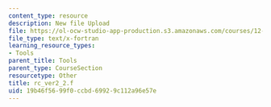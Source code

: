 ```yaml
---
content_type: resource
description: New file Upload
file: https://ol-ocw-studio-app-production.s3.amazonaws.com/courses/12-811-tropical-meteorology-spring-2011/19b46f5699f0ccbd69929c112a96e57e_rc_ver2_2.f
file_type: text/x-fortran
learning_resource_types:
- Tools
parent_title: Tools
parent_type: CourseSection
resourcetype: Other
title: rc_ver2_2.f
uid: 19b46f56-99f0-ccbd-6992-9c112a96e57e
---
```

